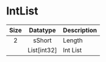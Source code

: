 # IntList

| Size |      Datatype     | Description |
| :--: |      :------:     | :---------- |
|  2   |       sShort      |   Length    |
|      |    List[int32]    |   Int List  |